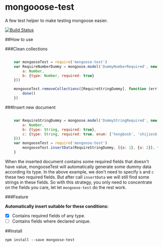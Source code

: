 # mongooose-test

A few test helper to make testing mongoose easier.

[![Build Status](https://travis-ci.org/ufo22940268/mongoose-test.svg?branch=master)](https://travis-ci.org/ufo22940268/mongoose-test)

##How to use

###Clean collections


```javascript

    var mongooseTest = require('mongoose-test')
    var RequireNumberDummy = mongoose.model('DummyNumberRequired', new mongoose.Schema({
        a: Number,
        b: {type: Number, required: true}
    }))

    mongooseTest.removeCollections([RequireStringDummy], function (err) {
        done()
    })

````

###Insert new document

```javascript

    var RequireStringDummy = mongoose.model('DummyStringRequired', new mongoose.Schema({
        a: Number,
        b: {type: String, required: true},
        c: {type: String, required: true, enum: ['hongbosb', 'shijiesb']}
    }))
    var mongooseTest = require('mongoose-test')
        mongooseTest.insertData(RequireStringDummy, [{a: 1}, {a: 2}], function (err) {
    }

```

When the inserted document contains some required fields that doesn't have value, mongooseTest will automatically generate some dummy data according its type.
In the above example, we don't need to specify `b` and `c` these two required fields. But after call `insertData` we will still find some strings in these fields.
So with this strategy, you only need to concentrate on the fields you care, let let `mongoose-test` do the rest work.

###Feature

**Automatically insert suitable for these conditions:**

- [x]  Contains required fields of any type.
- [ ]  Contains fields where declared unique.

##Install

    npm install --save mongoose-test
